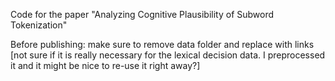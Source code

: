 Code for the paper "Analyzing Cognitive Plausibility of Subword Tokenization"

Before publishing: make sure to remove data folder and replace with links [not sure if it is really necessary for the lexical decision data. I preprocessed it and it might be nice to re-use it right away?]
